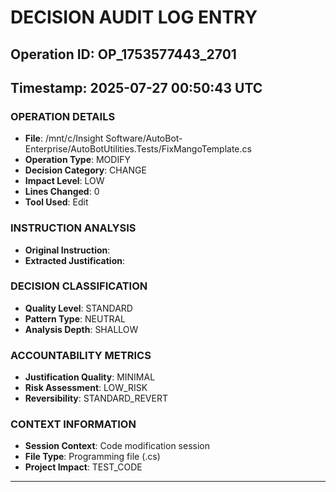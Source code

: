 # DECISION AUDIT LOG ENTRY
## Operation ID: OP_1753577443_2701
## Timestamp: 2025-07-27 00:50:43 UTC

### OPERATION DETAILS
- **File**: /mnt/c/Insight Software/AutoBot-Enterprise/AutoBotUtilities.Tests/FixMangoTemplate.cs
- **Operation Type**: MODIFY
- **Decision Category**: CHANGE
- **Impact Level**: LOW
- **Lines Changed**: 0
- **Tool Used**: Edit

### INSTRUCTION ANALYSIS
- **Original Instruction**: 
- **Extracted Justification**: 

### DECISION CLASSIFICATION
- **Quality Level**: STANDARD
- **Pattern Type**: NEUTRAL
- **Analysis Depth**: SHALLOW

### ACCOUNTABILITY METRICS
- **Justification Quality**: MINIMAL
- **Risk Assessment**: LOW_RISK
- **Reversibility**: STANDARD_REVERT

### CONTEXT INFORMATION
- **Session Context**: Code modification session
- **File Type**: Programming file (.cs)
- **Project Impact**: TEST_CODE

---
